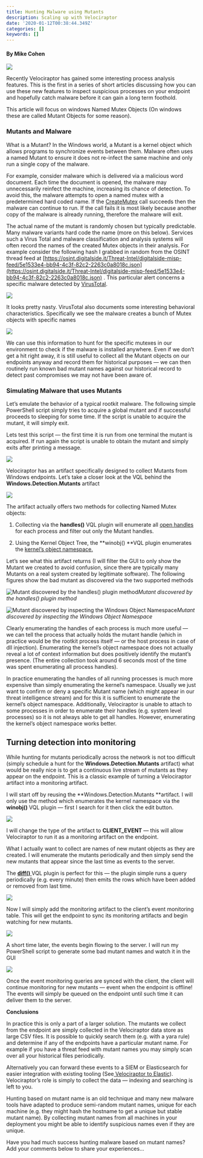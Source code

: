 ```yaml
---
title: Hunting Malware using Mutants
description: Scaling up with Velociraptor
date: '2020-01-12T00:38:44.349Z'
categories: []
keywords: []
---
```


#### By Mike Cohen

![](../../img/0_VnKhzd08IqjE54X.jpg)

Recently Velociraptor has gained some interesting process analysis features. This is the first in a series of short articles discussing how you can use these new features to inspect suspicious processes on your endpoint and hopefully catch malware before it can gain a long term foothold.

This article will focus on windows Named Mutex Objects (On windows these are called Mutant Objects for some reason).

### Mutants and Malware

What is a Mutant? In the Windows world, a Mutant is a kernel object which allows programs to synchronize events between them. Malware often uses a named Mutant to ensure it does not re-infect the same machine and only run a single copy of the malware.

For example, consider malware which is delivered via a malicious word document. Each time the document is opened, the malware may unnecessarily reinfect the machine, increasing its chance of detection. To avoid this, the malware attempts to open a named mutex with a predetermined hard coded name. If the [CreateMutex](https://docs.microsoft.com/en-us/windows/win32/api/synchapi/nf-synchapi-createmutexa) call succeeds then the malware can continue to run. If the call fails it is most likely because another copy of the malware is already running, therefore the malware will exit.

The actual name of the mutant is randomly chosen but typically predictable. Many malware variants hard code the name (more on this below). Services such a Virus Total and malware classification and analysis systems will often record the names of the created Mutex objects in their analysis. For example consider the following hash I grabbed in random from the OSINT thread feed at [https://osint.digitalside.it/Threat-Intel/digitalside-misp-feed/5e1533e4-bb94-4c3f-82c2-2263c0a8018c.json](https://osint.digitalside.it/Threat-Intel/digitalside-misp-feed/5e1533e4-bb94-4c3f-82c2-2263c0a8018c.json) . This particular alert concerns a specific malware detected by [VirusTotal](https://www.virustotal.com/gui/file/6b78ad1d871efaf95ef0f48ac62bc00b948ea80f96ee21b4d29dbd76a0a10ee0/detection).

![](../../img/1xcKqFOcYn6PWqa-3WSc5hw.png)

It looks pretty nasty. VirusTotal also documents some interesting behavioral characteristics. Specifically we see the malware creates a bunch of Mutex objects with specific names

![](../../img/1qS7_iGW3UwaFxVKPAEgu8A.png)

We can use this information to hunt for the specific mutexes in our environment to check if the malware is installed anywhere. Even if we don’t get a hit right away, it is still useful to collect all the Mutant objects on our endpoints anyway and record them for historical purposes — we can then routinely run known bad mutant names against our historical record to detect past compromises we may not have been aware of.

### Simulating Malware that uses Mutants

Let’s emulate the behavior of a typical rootkit malware. The following simple PowerShell script simply tries to acquire a global mutant and if successful proceeds to sleeping for some time. If the script is unable to acquire the mutant, it will simply exit.

<script src="https://gist.github.com/scudette/1136b419fc15b08b971b5f94458e20f6.js"></script>

Lets test this script — the first time it is run from one terminal the mutant is acquired. If run again the script is unable to obtain the mutant and simply exits after printing a message.

![](../../img/1QjSyPyxu3v6dOwZ460howg.png)

Velociraptor has an artifact specifically designed to collect Mutants from Windows endpoints. Let’s take a closer look at the VQL behind the **Windows.Detection.Mutants** artifact

![](../../img/15-jpdsPauFv5wVBdMMiJRg.png)

The artifact actually offers two methods for collecting Named Mutex objects:

1. Collecting via the **handles()** VQL plugin will enumerate all [open handles](https://docs.microsoft.com/en-us/windows/win32/sysinfo/kernel-objects) for each process and filter out only the Mutant handles.

1. Using the Kernel Object Tree, the **winobj() **VQL plugin enumerates the [kernel’s object namespace.](https://docs.microsoft.com/en-us/windows/win32/sync/object-namespaces)

Let’s see what this artifact returns (I will filter the GUI to only show the Mutant we created to avoid confusion, since there are typically many Mutants on a real system created by legitimate software). The following figures show the bad mutant as discovered via the two supported methods

![Mutant discovered by the handles() plugin method](../../img/1v6c84PV3lD_77ICQDfuBgA.png)*Mutant discovered by the handles() plugin method*

![Mutant discovered by inspecting the Windows Object Namespace](../../img/1sU6LWAc-Qv4yC7knzPcXnw.png)*Mutant discovered by inspecting the Windows Object Namespace*

Clearly enumerating the handles of each process is much more useful — we can tell the process that actually holds the mutant handle (which in practice would be the rootkit process itself — or the host process in case of dll injection). Enumerating the kernel’s object namespace does not actually reveal a lot of context information but does positively identify the mutant’s presence. (The entire collection took around 6 seconds most of the time was spent enumerating all process handles).

In practice enumerating the handles of all running processes is much more expensive than simply enumerating the kernel’s namespace. Usually we just want to confirm or deny a specific Mutant name (which might appear in our threat intelligence stream) and for this it is sufficient to enumerate the kernel’s object namespace. Additionally, Velociraptor is unable to attach to some processes in order to enumerate their handles (e.g. system level processes) so it is not always able to get all handles. However, enumerating the kernel’s object namespace works better.

## **Turning detection into monitoring**

While hunting for mutants periodically across the network is not too difficult (simply schedule a hunt for the **Windows.Detection.Mutants** artifact) what would be really nice is to get a continuous live stream of mutants as they appear on the endpoint. This is a classic example of turning a Velociraptor artifact into a monitoring artifact.

I will start off by reusing the **Windows.Detection.Mutants **artifact. I will only use the method which enumerates the kernel namespace via the **winobj()** VQL plugin — first I search for it then click the edit button.

![](../../img/12CL6_OlHYcn6SBuuD1JwIQ.png)

I will change the type of the artifact to **CLIENT_EVENT** — this will allow Velociraptor to run it as a monitoring artifact on the endpoint.

What I actually want to collect are names of new mutant objects as they are created. I will enumerate the mutants periodically and then simply send the new mutants that appear since the last time as events to the server.

The [**diff()** ](https://www.velocidex.com/docs/vql_reference/event/)VQL plugin is perfect for this — the plugin simple runs a query periodically (e.g. every minute) then emits the rows which have been added or removed from last time.

![](../../img/11LTau_Ip_MRc6-ppQbXm9Q.png)

Now I will simply add the monitoring artifact to the client’s event monitoring table. This will get the endpoint to sync its monitoring artifacts and begin watching for new mutants.

![](../../img/1brhdj2MIDJyb6FV4TgT9uw.png)

A short time later, the events begin flowing to the server. I will run my PowerShell script to generate some bad mutant names and watch it in the GUI

![](../../img/1qu-OoE-SWwrQhMptI-rGmQ.png)

Once the event monitoring queries are synced with the client, the client will continue monitoring for new mutants — event when the endpoint is offline! The events will simply be queued on the endpoint until such time it can deliver them to the server.

**Conclusions**

In practice this is only a part of a larger solution. The mutants we collect from the endpoint are simply collected in the Velociraptor data store as large CSV files. It is possible to quickly search them (e.g. with a yara rule) and determine if any of the endpoints have a particular mutant name. For example if you have a threat feed with mutant names you may simply scan over all your historical files periodically.

Alternatively you can forward these events to a SIEM or Elasticsearch for easier integration with existing tooling (See[ Velociraptor to Elastic](https://medium.com/velociraptor-ir/velociraptor-to-elasticsearch-3a9fc02c6568?source=friends_link&sk=033f359180bf97b2b1f48a021ad3f0c5)). Velociraptor’s role is simply to collect the data — indexing and searching is left to you.

Hunting based on mutant name is an old technique and many new malware tools have adapted to produce semi-random mutant names, unique for each machine (e.g. they might hash the hostname to get a unique but stable mutant name). By collecting mutant names from all machines in your deployment you might be able to identify suspicious names even if they are unique.

Have you had much success hunting malware based on mutant names? Add your comments below to share your experiences…
